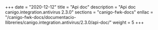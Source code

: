 +++
date        = "2020-12-12"
title       = "Api doc"
description = "Api doc canigo.integration.antivirus 2.3.0"
sections    = "canigo-fwk-docs"
enllac		= "/canigo-fwk-docs/documentacio-llibreries/canigo.integration.antivirus/2.3.0/api-doc/"
weight		= 5
+++
